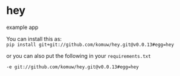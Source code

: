# hey

example app

You can install this as:  
`pip install git+git://github.com/komuw/hey.git@v0.0.13#egg=hey`  

or you can also put the following in your `requirements.txt`  
```
-e git://github.com/komuw/hey.git@v0.0.13#egg=hey
```  

